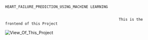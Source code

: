                                                     HEART_FAILURE_PREDICTION_USING_MACHINE LEARNING


                                                        This is the frontend of this Project
![View_Of_This_Project](https://github.com/JalendraIITP/Heart-Failure-Prediction-Using-Machine-Learning/assets/101317808/19e47957-26df-44a0-b192-bbce78077e6a)

